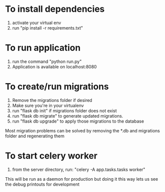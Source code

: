 # To install dependencies
1) activate your virtual env
2) run "pip install -r requirements.txt"

# To run application
1) run the command "python run.py"
2) Application is available on localhost:8080

# To create/run migrations

1) Remove the migrations folder if desired
2) Make sure you're in your virtualenv
3) run "flask db init" if migrations folder does not exist
4) run "flask db migrate" to generate updated migrations.  
5) run "flask db upgrade" to apply those migrations to the database

Most migration problems can be solved by removing the *.db and migrations folder and regenerating them

# To start celery worker
1) from the server directory, run:
"celery -A app.tasks.tasks worker"

This will be run as a daemon for production but doing it this way lets us see the debug printouts for development